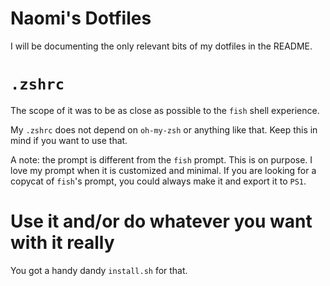 # Naomi's Dotfiles

I will be documenting the only relevant bits of my dotfiles in the README.

# `.zshrc`

The scope of it was to be as close as possible to the `fish` shell experience.

My `.zshrc` does not depend on `oh-my-zsh` or anything like that. Keep this in mind if you want to use that.

A note: the prompt is different from the `fish` prompt. This is on purpose. I love my prompt when it is customized and minimal.
If you are looking for a copycat of `fish`'s prompt, you could always make it and export it to `PS1`.

# Use it and/or do whatever you want with it really

You got a handy dandy `install.sh` for that.

